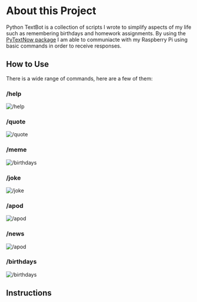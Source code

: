 # About this Project

Python TextBot is a collection of scripts I wrote to simplify aspects of my life such as remembering birthdays and homework assignments. By using the [PyTextNow package](https://pypi.org/project/PyTextNow/) I am able to communiacte with my Raspberry Pi using basic commands in order to receive responses.

## How to Use

There is a wide range of commands, here are a few of them:

### /help
<img src="{{site.baseurl | prepend: site.url}}IMG_9190.GIF" alt="/help" />

### /quote
<img src="{{site.baseurl | prepend: site.url}}IMG_9185.GIF" alt="/quote" />

### /meme
<img src="{{site.baseurl | prepend: site.url}}IMG_9187.GIF" alt="/birthdays" />

### /joke
<img src="{{site.baseurl | prepend: site.url}}IMG_9186.GIF" alt="/joke" />

### /apod
<img src="{{site.baseurl | prepend: site.url}}IMG_9189.GIF" alt="/apod" />

### /news
<img src="{{site.baseurl | prepend: site.url}}IMG_9188.GIF" alt="/apod" />

### /birthdays
<img src="{{site.baseurl | prepend: site.url}}IMG_9192.GIF" alt="/birthdays" />

## Instructions


